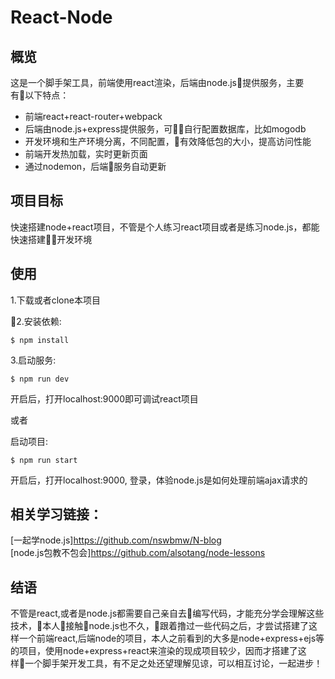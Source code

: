 # React-Node

## 概览
这是一个脚手架工具，前端使用react渲染，后端由node.js提供服务，主要有以下特点：

* 前端react+react-router+webpack
* 后端由node.js+express提供服务，可自行配置数据库，比如mogodb
* 开发环境和生产环境分离，不同配置，有效降低包的大小，提高访问性能
* 前端开发热加载，实时更新页面
* 通过nodemon，后端服务自动更新

## 项目目标
快速搭建node+react项目，不管是个人练习react项目或者是练习node.js，都能快速搭建开发环境

## 使用
1.下载或者clone本项目

2.安装依赖:
```
$ npm install
```

3.启动服务:
```
$ npm run dev
```

开启后，打开localhost:9000即可调试react项目

或者

启动项目:
```
$ npm run start
```
开启后，打开localhost:9000, 登录，体验node.js是如何处理前端ajax请求的

## 相关学习链接：
[一起学node.js]https://github.com/nswbmw/N-blog</br>
[node.js包教不包会]https://github.com/alsotang/node-lessons

## 结语
不管是react,或者是node.js都需要自己亲自去编写代码，才能充分学会理解这些技术，本人接触node.js也不久，跟着撸过一些代码之后，才尝试搭建了这样一个前端react,后端node的项目，本人之前看到的大多是node+express+ejs等的项目，使用node+express+react来渲染的现成项目较少，因而才搭建了这样一个脚手架开发工具，有不足之处还望理解见谅，可以相互讨论，一起进步！
